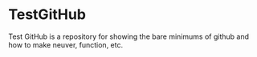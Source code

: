 # TestGitHub
Test GitHub is a repository for showing the bare minimums of github and how to make neuver, function, etc.
